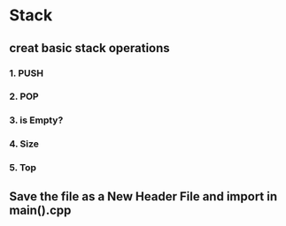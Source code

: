 # Stack
## creat basic stack operations
### 1. PUSH
### 2. POP
### 3. is Empty?
### 4. Size
### 5. Top

## Save the file as a New Header File and import in main().cpp
